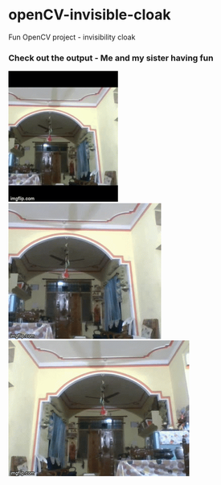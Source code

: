 # openCV-invisible-cloak
Fun OpenCV project - invisibility cloak

### Check out the output - Me and my sister having fun 
![](output.gif)
![masked](output(1).gif)
![original](orig.gif)

